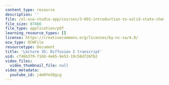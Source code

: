 ```yaml
---
content_type: resource
description: ''
file: /ol-ocw-studio-app/courses/3-091-introduction-to-solid-state-chemistry-fall-2018/j4m0Ye5Qgcg_transcript.pdf
file_size: 87466
file_type: application/pdf
learning_resource_types: []
license: https://creativecommons.org/licenses/by-nc-sa/4.0/
ocw_type: OCWFile
resourcetype: Document
title: 'Lecture 35: Diffusion I transcript'
uid: cf46b379-71dd-4e65-9e53-19c58d726fb2
video_files:
  video_thumbnail_file: null
video_metadata:
  youtube_id: j4m0Ye5Qgcg
---
```

